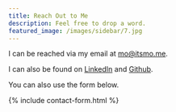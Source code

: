 ```yaml
---
title: Reach Out to Me
description: Feel free to drop a word.
featured_image: /images/sidebar/7.jpg
---
```


I can be reached via my email at [mo@itsmo.me](mailto:mo@itsmo.me?subject=Reaching%20Out%20Re%3A&body=).

I can also be found on [LinkedIn](https://www.linkedin.com/in/melalawi) and [Github](https://github.com/melalawi).

You can also use the form below.

{% include contact-form.html %}